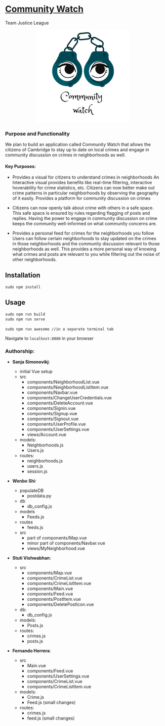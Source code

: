 
# [Community Watch](https://communitywatch.herokuapp.com/)
Team Justice League

<p align="center">
  <img src="public/favicon.ico" width=300 />
</p>


### Purpose and Functionality

We plan to build an application called Community Watch that allows the citizens of Cambridge to stay up to date on local crimes and engage in community discussion on crimes in neighborhoods as well.

#### Key Purposes:

- Provides a visual for citizens to understand crimes in neighborhoods
An Interactive visual provides benefits like real-time filtering, interactive hoverability for crime statistics, etc. Citizens can now better make out crime patterns in particular neighborhoods by observing the geography of it easily.
Provides a platform for community discussion on crimes


- Citizens can now openly talk about crime with others in a safe space. This safe space is ensured by rules regarding flagging of posts and replies. Having the power to engage in community discussion on crime keeps the community well-informed on what community concerns are.


- Provides a personal feed for crimes for the neighborhoods you follow
Users can follow certain neighborhoods to stay updated on the crimes in those neighborhoods and the community discussion relevant to those neighborhoods as well. This provides a more personal way of knowing what crimes and posts are relevant to you while filtering out the noise of other neighborhoods.



## Installation
```
sudo npm install
```

## Usage

```
sudo npm run build
sudo npm run serve

sudo npm run awesome //in a separate terminal tab
```
Navigate to `localhost:8080` in your browser


### Authorship:
* **Sanja Simonovikj**:
  * initial Vue setup
  * src
    * components/NeighborhoodList.vue
    * components/NeighborhoodListItem.vue
    * components/Navbar.vue
    * components/ChangeUserCredentials.vue
    * components/DeleteAccount.vue
    * components/Signin.vue
    * components/Signup.vue
    * components/Signout.vue
    * components/UserProfile.vue
    * components/UserSettings.vue
    * views/Account.vue
  * models:
    * Neighborhoods.js
    * Users.js
  * routes:
    * neighborhoods.js
    * users.js
    * session.js

* **Wenbo Shi**:
  * populateDB
    * postdata.py
  * db
    * db_config.js
  * models
    * Feeds.js
  * routes
    * feeds.js
  * src
    * part of components/Map.vue
    * minor part of components/Navbar.vue
    * views/MyNeighborhood.vue

* **Stuti Vishwabhan**:
  * src
    * components/Map.vue
    * components/CrimeList.vue
    * components/CrimeListItem.vue
    * components/Main.vue
    * components/Feed.vue
    * components/PostItem.vue
    * components/DeletePostIcon.vue
  * db:
    * db_config.js
  * models: 
    * Posts.js
  * routes:
    * crimes.js
    * posts.js
    
* **Fernando Herrera**:
  * src
    * Main.vue 
    * components/Feed.vue
    * components/UserSettings.vue
    * components/CrimeList.vue
    * components/CrimeListItem.vue
  * models:
    * Crime.js
    * Feed.js (small changes)
  * routes:
    * crimes.js
    * feed.js (small changes)
